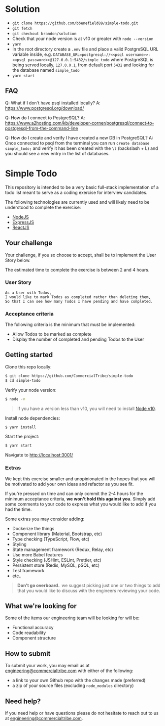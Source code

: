 # Solution
- `git clone https://github.com/bbenefield89/simple-todo.git`
- `git fetch`
- `git checkout brandon/solution`
- Check that your node version is at v10 or greater with `node --version`
- `yarn`
- In the root directory create a `.env` file and place a valid PostgreSQL URL variable inside, e.g. `DATABASE_URL=postgresql://<<psql username>>:<<psql password>>@127.0.0.1:5432/simple_todo` where PostgreSQL is being served locally, `127.0.0.1`, from default port `5432` and looking for the database named `simple_todo`
- `yarn start`

## FAQ
Q: What if I don't have psql installed locally?
A: https://www.postgresql.org/download/

Q: How do I connect to PostgreSQL?
A: https://www.a2hosting.com/kb/developer-corner/postgresql/connect-to-postgresql-from-the-command-line

Q: How do I create and verify I have created a new DB in PostgreSQL?
A: Once connected to psql from the terminal you can run `create database simple_todo;` and verify it has been created with the `\l` (backslash + L) and you should see a new entry in the list of databases.

# Simple Todo
This repository is intended to be a very basic full-stack implementation of a todo list meant to serve as a coding exercise for interview candidates.

The following technologies are currently used and will likely need to be understood to complete the exercise:
- [NodeJS](https://nodejs.org/)
- [ExpressJS](https://expressjs.com/)
- [ReactJS](https://reactjs.org/)

## Your challenge
Your challenge, if you so choose to accept, shall be to implement the User Story below.

The estimated time to complete the exercise is between 2 and 4 hours.

### User Story
```
As a User with Todos,
I would like to mark Todos as completed rather than deleting them,
So that I can see how many Todos I have pending and have completed.
```

### Acceptance criteria
The following criteria is the minimum that must be implemented:
- Allow Todos to be marked as complete
- Display the number of completed and pending Todos to the User

## Getting started
Clone this repo locally:
```bash
$ git clone https://github.com/CommercialTribe/simple-todo
$ cd simple-todo
```

Verify your node version:
```bash
$ node -v
```
> If you have a version less than v10, you will need to install [Node v10](https://www.npmjs.com/get-npm).

Install node dependencies:
```bash
$ yarn install
```

Start the project:
```bash
$ yarn start
```

Navigate to <http://localhost:3001/>

### Extras
We kept this exercise smaller and unopinionated in the hopes that you will be motivated to add your own ideas and refactor as you see fit.

If you're pressed on time and can only commit the 2-4 hours for the minimum acceptance criteria, **we won't hold this against you**.  Simply add some comments to your code to express what you would like to add if you had the time.

Some extras you may consider adding:
- Dockerize the things
- Component library (Material, Bootstrap, etc)
- Type checking (TypeScript, Flow, etc)
- Styling
- State management framework (Redux, Relay, etc)
- Use more Babel features
- Style checking (JSHint, ESLint, Prettier, etc)
- Persistent store (Redis, MySQL, pSQL, etc)
- Test framework
- etc..

> **Don't go overboard**.. we suggest picking just one or two things to add that you would like to discuss with the engineers reviewing your code.

## What we're looking for
Some of the items our engineering team will be looking for will be:
- Functional accuracy
- Code readability
- Component structure

## How to submit
To submit your work, you may email us at <engineering@commercialtribe.com> with either of the following:
- a link to your own Github repo with the changes made (preferred)
- a zip of your source files (excluding `node_modules` directory)

## Need help?
If you need help or have questions please do not hesitate to reach out to us at <engineering@commercialtribe.com>.
